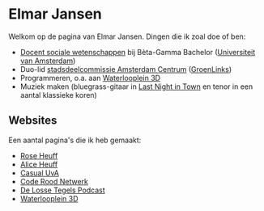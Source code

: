 # Elmar Jansen

Welkom op de pagina van Elmar Jansen. Dingen die ik zoal doe of ben:

 - [Docent sociale wetenschappen](https://iis.uva.nl/contact/docenten/docenten.html) bij Bèta-Gamma Bachelor ([Universiteit van Amsterdam](https://www.uva.nl))
 - Duo-lid [stadsdeelcommissie Amsterdam Centrum](https://www.amsterdam.nl/bestuur-organisatie/stadsdelen/stadsdeel-centrum/samenstelling-sdc-ce/) ([GroenLinks](https://amsterdam-centrum.groenlinks.nl/home))
 - Programmeren, o.a. aan [Waterlooplein 3D](https://waterlooplein3d.nl)
 - Muziek maken (bluegrass-gitaar in [Last Night in Town](https://lastnightintown.nl) en tenor in een aantal klassieke koren)

## Websites

Een aantal pagina's die ik heb gemaakt:

 - [Rose Heuff](http://roseheuff.nl)
 - [Alice Heuff](https://aliceheuff.com)
 - [Casual UvA](https://casual-uva.nl)
 - [Code Rood Netwerk](https://coderood.net)
 - [De Losse Tegels Podcast](https://delossetegels.nl)
 - [Waterlooplein 3D](https://waterlooplein3d.nl)
